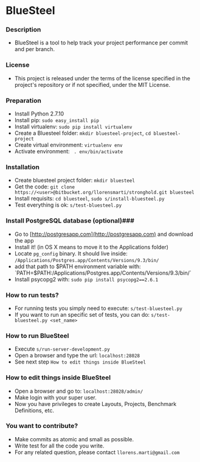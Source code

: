 # BlueSteel #

### Description ###

- BlueSteel is a tool to help track your project performance per commit and per branch.

### License ###

- This project is released under the terms of the license specified in the project's repository or if not specified, under the MIT License.

### Preparation ###

- Install Python 2.7.10
- Install pip: `sudo easy_install pip`
- Install virtualenv: `sudo pip install virtualenv`
- Create a Bluesteel folder: `mkdir bluesteel-project`, `cd bluesteel-project`
- Create virtual environment: `virtualenv env`
- Activate environment: ` . env/bin/activate`

### Installation ###
 
- Create bluesteel project folder: `mkdir bluesteel`
- Get the code: `git clone https://<user>@bitbucket.org/llorensmarti/stronghold.git bluesteel`
- Install requisits: `cd bluesteel`, `sudo s/install-bluesteel.py`
- Test everything is ok: `s/test-bluesteel.py`

### Install PostgreSQL database (optional)###

- Go to [http://postgresapp.com](http://postgresapp.com) and download the app
- Install it! (in OS X means to move it to the Applications folder)
- Locate `pg_config` binary. It should live inside: `/Applications/Postgres.app/Contents/Versions/9.3/bin/`
- add that path to $PATH environment variable with: `PATH=$PATH:/Applications/Postgres.app/Contents/Versions/9.3/bin/`
- Install psycopg2 with: `sudo pip install psycopg2==2.6.1`

### How to run tests? ###

- For running tests you simply need to execute: `s/test-bluesteel.py`
- If you want to run an specific set of tests, you can do: `s/test-bluesteel.py <set_name>`

### How to run BlueSteel ###

- Execute `s/run-server-development.py`
- Open a browser and type the url: `localhost:28028`
- See next step `How to edit things inside BlueSteel`

### How to edit things inside BlueSteel ###

- Open a browser and go to: `localhost:28028/admin/`
- Make login with your super user.
- Now you have privileges to create Layouts, Projects, Benchmark Definitions, etc.

### You want to contribute? ###

- Make commits as atomic and small as possible.
- Write test for all the code you write.
- For any related question, please contact `llorens.marti@gmail.com`